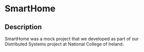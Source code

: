 # SmartHome

## Description
SmartHome was a mock project that we developed as part of our Distributed Systems project at National College of Ireland. 
